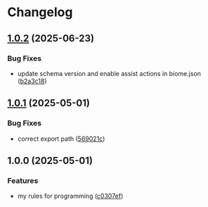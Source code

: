 # Changelog

## [1.0.2](https://github.com/alejyoo/rules/compare/v1.0.1...v1.0.2) (2025-06-23)


### Bug Fixes

* update schema version and enable assist actions in biome.json ([b2a3c18](https://github.com/alejyoo/rules/commit/b2a3c18fa63ac5f29f7f97c234ad6e55011f6a62))

## [1.0.1](https://github.com/alejyoo/rules/compare/v1.0.0...v1.0.1) (2025-05-01)


### Bug Fixes

* correct export path ([569021c](https://github.com/alejyoo/rules/commit/569021cdc2a378e7ec944740d4bad59b218e45ba))

## 1.0.0 (2025-05-01)


### Features

* my rules for programming ([c0307ef](https://github.com/alejyoo/rules/commit/c0307ef6771a22cbe7ba4649959ffb97c82d57e5))
